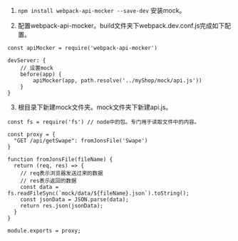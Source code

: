 1. ```npm install webpack-api-mocker --save-dev``` 安装mock。

2. 配置webpack-api-mocker。build文件夹下webpack.dev.conf.js完成如下配置。

```
const apiMocker = require('webpack-api-mocker')

devServer: {
    // 设置mock
    before(app) {
        apiMocker(app, path.resolve('../myShop/mock/api.js'))
    }
}
```

3. 根目录下新建mock文件夹。mock文件夹下新建api.js。

```
const fs = require('fs') // node中的包。专门用于读取文件中的内容。

const proxy = {
  "GET /api/getSwape": fromJonsFile('Swape')
}

function fromJonsFile(fileName) {
  return (req, res) => {
    // req表示浏览器发送过来的数据
    // res表示返回的数据
    const data = fs.readFileSync(`mock/data/${fileName}.json`).toString();
    const jsonData = JSON.parse(data);
    return res.json(jsonData);
  }
}

module.exports = proxy;
```
